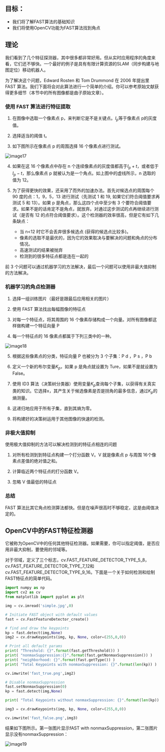 ## 目标：
- 我们将了解FAST算法的基础知识
- 我们将使用OpenCV功能为FAST算法找到角点
    
## 理论

我们看到了几个特征探测器，其中很多都非常好用。但从实时应用程序的角度来看，它们还不够快。一个最好的例子是具有有限计算资源的SLAM（同步构建与地图定位）移动机器人。

为了解决这个问题，Edward Rosten 和 Tom Drummond 在 2006 年提出里 FAST 算法。我们下面将会对此算法进行一个简单的介绍。你可以参考原始文献获得更多细节（本节中的所有图像都是曲子原始文章）。

### 使用 FAST 算法进行特征提取

1. 在图像中选取一个像素点 p，来判断它是不是关键点。$I_p$等于像素点 p的灰度值。

2. 选择适当的阈值 t。

3. 如下图所示在像素点 p 的周围选择 16 个像素点进行测试。

![image17](https://docs.opencv.org/4.0.0/fast_speedtest.jpg)

4. 如果在这 16 个像素点中存在 n 个连续像素点的灰度值都高于$I_p + t$，或者低于$I_p - t$，那么像素点 p 就被认为是一个角点。如上图中的虚线所示，n 选取的值为 12。

5. 为了获得更快的效果，还采用了而外的加速办法。首先对候选点的周围每个 90 度的点：1，9，5，13 进行测试（先测试 1 和 19, 如果它们符合阈值要求再测试 5 和 13）。如果 p 是角点，那么这四个点中至少有 3 个要符合阈值要求。如果不是的话肯定不是角点，就放弃。对通过这步测试的点再继续进行测试（是否有 12 的点符合阈值要求）。这个检测器的效率很高，但是它有如下几条缺点：

    * 当 n<12 时它不会丢弃很多候选点 (获得的候选点比较多)。
    * 像素的选取不是最优的，因为它的效果取决与要解决的问题和角点的分布情况。
    * 高速测试的结果被抛弃
    * 检测到的很多特征点都是连在一起的

前 3 个问题可以通过机器学习的方法解决，最后一个问题可以使用非最大值抑制的方法解决。

### 机器学习的角点检测器

1. 选择一组训练图片（最好是跟最后应用相关的图片）

2. 使用 FAST 算法找出每幅图像的特征点

3. 对每一个特征点，将其周围的 16 个像素存储构成一个向量。对所有图像都这样做构建一个特征向量 P

4. 每一个特征点的 16 像素点都属于下列三类中的一种。

![image18](https://docs.opencv.org/4.0.0/fast_eqns.jpg)

5. 根据这些像素点的分类，特征向量 P 也被分为 3 个子集：P d ，P s ，P b

6. 定义一个新的布尔变量$K_p$，如果 p 是角点就设置为 Ture，如果不是就设置为 False。

7. 使用 ID3 算法（决策树分类器）使用变量$K_p$查询每个子集，以获得有关真实类的知识。它选择x，其产生关于候选像素是否是拐角的最多信息，通过$K_p$的熵测量。

8. 这递归地应用于所有子集，直到其熵为零。

9. 将构建好的决策树运用于其他图像的快速的检测。

### 非极大值抑制

使用极大值抑制的方法可以解决检测到的特征点相连的问题

1. 对所有检测到到特征点构建一个打分函数 V。V 就是像素点 p 与周围 16个像素点差值的绝对值之和。

2. 计算临近两个特征点的打分函数 V。

3. 忽略 V 值最低的特征点

### 总结

FAST 算法比其它角点检测算法都快。但是在噪声很高时不够稳定，这是由阈值决定的。

## OpenCV中的FAST特征检测器

它被称为OpenCV中的任何其他特征检测器。如果需要，你可以指定阈值，是否应用非最大抑制，要使用的邻域等。

对于邻域，定义了三个标志，cv.FAST_FEATURE_DETECTOR_TYPE_5_8，cv.FAST_FEATURE_DETECTOR_TYPE_7_12和cv.FAST_FEATURE_DETECTOR_TYPE_9_16。下面是一个关于如何检测和绘制FAST特征点的简单代码。

```python
import numpy as np
import cv2 as cv
from matplotlib import pyplot as plt

img = cv.imread('simple.jpg',0)

# Initiate FAST object with default values
fast = cv.FastFeatureDetector_create()

# find and draw the keypoints
kp = fast.detect(img,None)
img2 = cv.drawKeypoints(img, kp, None, color=(255,0,0))

# Print all default params
print( "Threshold: {}".format(fast.getThreshold()) )
print( "nonmaxSuppression:{}".format(fast.getNonmaxSuppression()) )
print( "neighborhood: {}".format(fast.getType()) )
print( "Total Keypoints with nonmaxSuppression: {}".format(len(kp)) )

cv.imwrite('fast_true.png',img2)

# Disable nonmaxSuppression
fast.setNonmaxSuppression(0)
kp = fast.detect(img,None)

print( "Total Keypoints without nonmaxSuppression: {}".format(len(kp)) )

img3 = cv.drawKeypoints(img, kp, None, color=(255,0,0))

cv.imwrite('fast_false.png',img3)
```

结果如下图所示。第一张图片显示fAST with nonmaxSuppression，第二张图片显示没有nonmaxSuppression：

![image19](https://docs.opencv.org/4.0.0/fast_kp.jpg)







